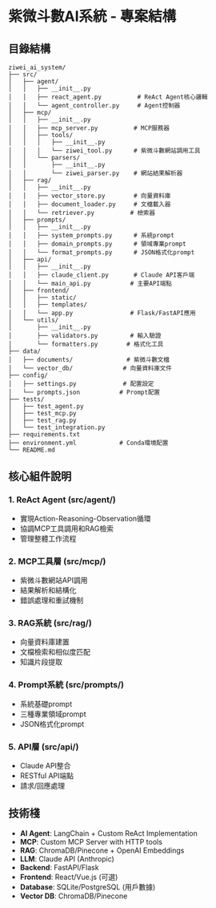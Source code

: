 # 紫微斗數AI系統 - 專案結構

## 目錄結構
```
ziwei_ai_system/
├── src/
│   ├── agent/
│   │   ├── __init__.py
│   │   ├── react_agent.py          # ReAct Agent核心邏輯
│   │   └── agent_controller.py     # Agent控制器
│   ├── mcp/
│   │   ├── __init__.py
│   │   ├── mcp_server.py          # MCP服務器
│   │   ├── tools/
│   │   │   ├── __init__.py
│   │   │   └── ziwei_tool.py      # 紫微斗數網站調用工具
│   │   └── parsers/
│   │       ├── __init__.py
│   │       └── ziwei_parser.py    # 網站結果解析器
│   ├── rag/
│   │   ├── __init__.py
│   │   ├── vector_store.py        # 向量資料庫
│   │   ├── document_loader.py     # 文檔載入器
│   │   └── retriever.py          # 檢索器
│   ├── prompts/
│   │   ├── __init__.py
│   │   ├── system_prompts.py      # 系統prompt
│   │   ├── domain_prompts.py      # 領域專業prompt
│   │   └── format_prompts.py      # JSON格式化prompt
│   ├── api/
│   │   ├── __init__.py
│   │   ├── claude_client.py       # Claude API客戶端
│   │   └── main_api.py           # 主要API端點
│   ├── frontend/
│   │   ├── static/
│   │   ├── templates/
│   │   └── app.py                # Flask/FastAPI應用
│   └── utils/
│       ├── __init__.py
│       ├── validators.py         # 輸入驗證
│       └── formatters.py        # 格式化工具
├── data/
│   ├── documents/               # 紫微斗數文檔
│   └── vector_db/              # 向量資料庫文件
├── config/
│   ├── settings.py             # 配置設定
│   └── prompts.json           # Prompt配置
├── tests/
│   ├── test_agent.py
│   ├── test_mcp.py
│   ├── test_rag.py
│   └── test_integration.py
├── requirements.txt
├── environment.yml            # Conda環境配置
└── README.md
```

## 核心組件說明

### 1. ReAct Agent (src/agent/)
- 實現Action-Reasoning-Observation循環
- 協調MCP工具調用和RAG檢索
- 管理整體工作流程

### 2. MCP工具層 (src/mcp/)
- 紫微斗數網站API調用
- 結果解析和結構化
- 錯誤處理和重試機制

### 3. RAG系統 (src/rag/)
- 向量資料庫建置
- 文檔檢索和相似度匹配
- 知識片段提取

### 4. Prompt系統 (src/prompts/)
- 系統基礎prompt
- 三種專業領域prompt
- JSON格式化prompt

### 5. API層 (src/api/)
- Claude API整合
- RESTful API端點
- 請求/回應處理

## 技術棧
- **AI Agent**: LangChain + Custom ReAct Implementation
- **MCP**: Custom MCP Server with HTTP tools
- **RAG**: ChromaDB/Pinecone + OpenAI Embeddings
- **LLM**: Claude API (Anthropic)
- **Backend**: FastAPI/Flask
- **Frontend**: React/Vue.js (可選)
- **Database**: SQLite/PostgreSQL (用戶數據)
- **Vector DB**: ChromaDB/Pinecone
